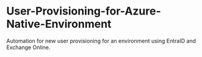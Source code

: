 # User-Provisioning-for-Azure-Native-Environment
Automation for new user provisioning for an environment using EntraID and Exchange Online.
